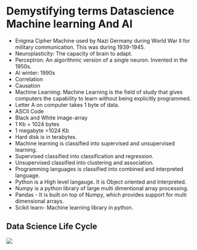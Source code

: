 # Demystifying terms Datascience Machine learning And AI
- Enigma Cipher Machine used by Nazi Germany during World War ll for military communication. This was during 1939-1945.
- Neuroplasticity: The capacity of brain to adapt.
- Perceptron: An algorithmic version of a single neuron. Invented in the 1950s.
- AI winter: 1990s
- Correlation
- Causation
- Machine Learning: Machine Learning is the field of study that gives computers the capability to learn without being explicitly programmed.
- Letter A on computer takes 1 byte of data.
- ASCII Code
- Black and White image-array
- 1 Kb = 1024 bytes
- 1 megabyte =1024 Kb
- Hard disk is in terabytes.
- Machine learning is classified into supervised and unsupervised learning.
- Supervised classified into classification and regression.
- Unsupervised classified into clustering and association.
- Programming languages is classified into combined and interpreted language.
- Python is a High level langauge. It is Object oriented and Interpreted.
- Numpy is a python library of large multi dimentional array processing.
- Pandas - It is built on top of Numpy, which provides support for multi dimensional arrays.
- Scikit learn- Machine learning library in python.
## Data Science Life Cycle
![](https://analyticstraininghub.com/wp-content/uploads/2022/10/data-science.png)

